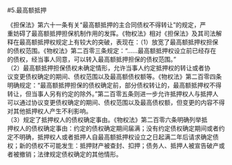 #5.最高额抵押
<p>《担保法》第六十一条有关“最高额抵押的主合同债权不得转让”的规定，严<br />
      重妨碍了最高额抵押担保机制作用的发挥。《物权法》相对《担保法》及其司法解<br />
      释在最高额抵押权规定上有较大的突破，表现在：（1）放宽了最高额抵押权担保<br />
      的债权范围。《物权法》第二百零三条规定：“……最高额抵押权设立前已经存在<br />
      的债权，经当事人同意，可以转入最高额抵押担保的债权范围。”<br />
      （2）最高额抵押担保债权未确定情形，允许当事人约定抵押权的转让或者协<br />
      议变更债权确定的期间、债权范围以及最高额债权额等。《物权法》第二百零四条<br />
      明确规定：“最高额抵押担保的债权确定前，部分债权转让的，最高额抵押权不得<br />
      转让，但当事人另有约定的除外。”第二百零五条则进一步允许抵押权人与抵押人<br />
      可以通过协议变更债权确定的期间、债权范围以及最高债权额，但变更的内容不得<br />
      对其他抵押权人产生不利影响。<br />
      （3）规定了抵押权人的债权确定事由。《物权法》第二百零六条明确列举抵<br />
      押权人的债权确定事由：约定的债权确定期间届满；没有约定债权确定期间或者约<br />
      定不明确，抵押权人或者抵押人自最高额抵押权设立之日起满二年后请求确定债<br />
      权；新的债权不可能发生：抵押财产被查封、扣押；债务人、抵押人被宣告破产或<br />
    者被撤销；法律规定债权确定的其他情形。</p>